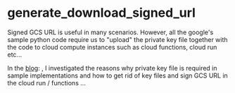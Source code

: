 # generate_download_signed_url


Signed GCS URL is useful in many scenarios. However, all the google's sample python code require us to "upload" the private
key file together with the code to cloud compute instances such as cloud functions, cloud run etc... 

In the [blog](https://yyfhust.github.io/2022/09/20/How-to-sign-GCS-URL-in-Cloud-hosted-instances.html): , I investigated the reasons why private key file is required in sample implementations and how to get rid of key files and 
sign GCS URL in the cloud run / functions ... 




